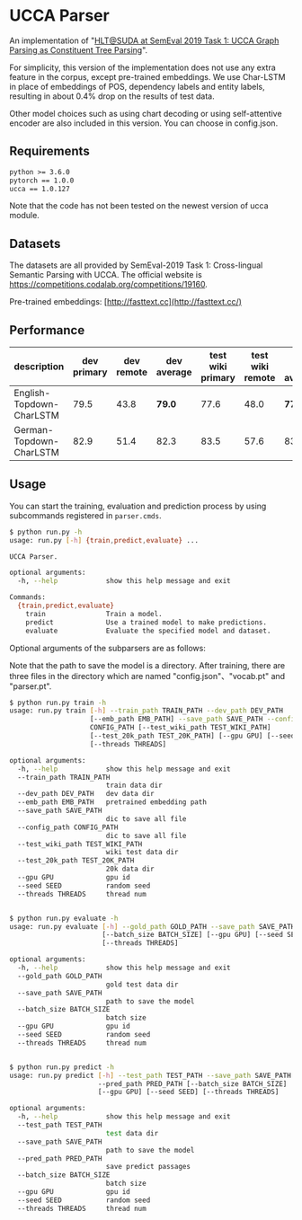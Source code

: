 # UCCA Parser

An implementation of "[HLT@SUDA at SemEval 2019 Task 1: UCCA Graph Parsing as Constituent Tree Parsing](https://arxiv.org/abs/1903.04153)".

For simplicity, this version of the implementation does not use any extra feature in the corpus, except pre-trained embeddings. We use Char-LSTM in place of embeddings of POS, dependency labels and entity labels, resulting in about 0.4% drop on the results of test data. 

Other model choices such as using chart decoding or using self-attentive encoder are also included in this version. You can choose in config.json.

## Requirements

```txt
python >= 3.6.0
pytorch == 1.0.0
ucca == 1.0.127
```

Note that the code has not been tested on the newest version of ucca module.

## Datasets

The datasets are all provided by SemEval-2019 Task 1: Cross-lingual Semantic Parsing with UCCA. The official website is https://competitions.codalab.org/competitions/19160. 

Pre-trained embeddings: [http://fasttext.cc](http://fasttext.cc/)

## Performance

| description              | dev primary | dev remote | dev average | test wiki primary | test wiki remote | test wiki average | test 20K    primary | test 20K remote | test 20K average |
| ------------------------ | ----------- | ---------- | ----------- | ----------------- | ---------------- | ----------------- | ------------------- | --------------- | ---------------- |
| English-Topdown-CharLSTM | 79.5        | 43.8       | **79.0**    | 77.6              | 48.0             | **77.2**          | 73.3                | 19.0            | **72.3**         |
| German-Topdown-CharLSTM  | 82.9        | 51.4       | 82.3        | 83.5              | 57.6             | 83.0              | /                   | /               | /                |

## Usage

You can start the training, evaluation and prediction process by using subcommands registered in `parser.cmds`.

```sh
$ python run.py -h
usage: run.py [-h] {train,predict,evaluate} ...

UCCA Parser.

optional arguments:
  -h, --help            show this help message and exit

Commands:
  {train,predict,evaluate}
    train               Train a model.
    predict             Use a trained model to make predictions.
    evaluate            Evaluate the specified model and dataset.
```

Optional arguments of the subparsers are as follows:

Note that the path to save the model is a directory. After training, there are three files in the directory which are named "config.json"、"vocab.pt" and "parser.pt".

```sh
$ python run.py train -h
usage: run.py train [-h] --train_path TRAIN_PATH --dev_path DEV_PATH
                    [--emb_path EMB_PATH] --save_path SAVE_PATH --config_path
                    CONFIG_PATH [--test_wiki_path TEST_WIKI_PATH]
                    [--test_20k_path TEST_20K_PATH] [--gpu GPU] [--seed SEED]
                    [--threads THREADS]

optional arguments:
  -h, --help            show this help message and exit
  --train_path TRAIN_PATH
                        train data dir
  --dev_path DEV_PATH   dev data dir
  --emb_path EMB_PATH   pretrained embedding path
  --save_path SAVE_PATH
                        dic to save all file
  --config_path CONFIG_PATH
                        dic to save all file
  --test_wiki_path TEST_WIKI_PATH
                        wiki test data dir
  --test_20k_path TEST_20K_PATH
                        20k data dir
  --gpu GPU             gpu id
  --seed SEED           random seed
  --threads THREADS     thread num


$ python run.py evaluate -h
usage: run.py evaluate [-h] --gold_path GOLD_PATH --save_path SAVE_PATH
                       [--batch_size BATCH_SIZE] [--gpu GPU] [--seed SEED]
                       [--threads THREADS]

optional arguments:
  -h, --help            show this help message and exit
  --gold_path GOLD_PATH
                        gold test data dir
  --save_path SAVE_PATH
                        path to save the model
  --batch_size BATCH_SIZE
                        batch size
  --gpu GPU             gpu id
  --seed SEED           random seed
  --threads THREADS     thread num


$ python run.py predict -h
usage: run.py predict [-h] --test_path TEST_PATH --save_path SAVE_PATH
                      --pred_path PRED_PATH [--batch_size BATCH_SIZE]
                      [--gpu GPU] [--seed SEED] [--threads THREADS]

optional arguments:
  -h, --help            show this help message and exit
  --test_path TEST_PATH
                        test data dir
  --save_path SAVE_PATH
                        path to save the model
  --pred_path PRED_PATH
                        save predict passages
  --batch_size BATCH_SIZE
                        batch size
  --gpu GPU             gpu id
  --seed SEED           random seed
  --threads THREADS     thread num

```



